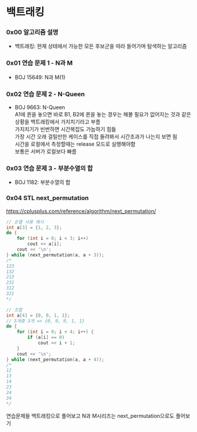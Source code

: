 # 백트래킹

### 0x00 알고리즘 설명
- 백트래킹: 현재 상테에서 가능한 모든 후보군을 따라 들어가며 탐색하는 알고리즘

### 0x01 연습 문제 1 - N과 M
- BOJ 15649: N과 M(1)

### 0x02 연습 문제 2 - N-Queen
- BOJ 9663: N-Queen  
A1에 퀸을 놓으면 바로 B1, B2에 퀸을 놓는 경우는 해볼 필요가 없어지는 것과 같은 상황을 백트래킹에서 가지치기라고 부름  
가지치기가 빈번하면 시간복잡도 가늠하기 힘듦  
가장 시간 오래 걸릴만한 케이스를 직접 돌려봐서 시간초과가 나는지 보면 됨  
시간을 로컬에서 측정할때는 release 모드로 실행해야함  
보통은 서버가 로컬보다 빠름  

### 0x03 연습 문제 3 - 부분수열의 합
- BOJ 1182: 부분수열의 합

### 0x04 STL next_permutation
https://cplusplus.com/reference/algorithm/next_permutation/
```c++
// 순열 사용 예시
int a[3] = {1, 2, 3};
do {
    for (int i = 0; i < 3; i++)
        cout << a[i];
    cout << '\n';
} while (next_permutation(a, a + 3));
/*
123
132
213
231
312
321
*/

// 조합
int a[4] = {0, 0, 1, 1};
// 5개중 3개 => {0, 0, 0, 1, 1}
do {
    for (int i = 0; i < 4; i++) {
        if (a[i] == 0)
            cout << i + 1;
    }
    cout << '\n';
} while (next_permutation(a, a + 4));
/*
12
13
14
23
24
34
*/
```

연습문제들 백트래킹으로 풀어보고 N과 M시리즈는 next_permutation으로도 풀어보기